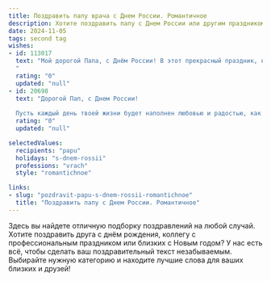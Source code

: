 ```yaml
---
title: Поздравить папу врача с Днем России. Романтичное
description: Хотите поздравить папу с Днем России или другим праздником? Наш ИИ создаст незабываемое поздравление, а вы обязательно выделитесь среди других.  
date: 2024-11-05
tags: second tag
wishes:
- id: 113017
  text: "Мой дорогой Папа, с Днём России! В этот прекрасный праздник, когда вся страна сияет от гордости и любви, я хочу сказать тебе, мой любимый врач, спасибо за твоё нежное сердце, за твои золотые руки, которые исцеляют не только тела, но и души.  Ты — мой герой, мой пример мужества и доброты. Пусть этот день будет полон света, радости и нежности, а любовь к Родине согревает твою душу так же сильно, как ты согреваешь теплом своих заботливых рук.  С праздником!
  "
  rating: "0"
  updated: "null"
- id: 20698
  text: "Дорогой Пап, с Днем России!
  
  Пусть каждый день твоей жизни будет наполнен любовью и радостью, как величие нашей Родины. Ты - мой герой, мой врач, который с любовью лечит не только тело, но и душу. Пусть твои дни сияют, как звёзды на ясном небе, и пусть каждый твой шаг к цели будет уверен и полн света. С Днем России, Пап, от всей души!"
  rating: "0"
  updated: "null"

selectedValues:
  recipients: "papu"
  holidays: "s-dnem-rossii"
  professions: "vrach"
  style: "romantichnoe"

links:
- slug: "pozdravit-papu-s-dnem-rossii-romantichnoe"
  title: "Поздравить папу с Днем России. Романтичное"
---
```


Здесь вы найдете отличную подборку поздравлений на любой случай.
Хотите поздравить друга с днём рождения, коллегу с профессиональным праздником или близких с Новым годом? У нас есть всё, чтобы сделать ваш поздравительный текст незабываемым. Выбирайте нужную категорию и находите лучшие слова для ваших близких и друзей!
